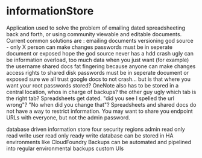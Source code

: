 # informationStore
Application used to solve the problem of emailing dated spreadsheeting back and forth, or using community viewable and editable documents.
	Current common solutions are :
		emailing documents
			versioning
			god source - only X person can make changes
			passwords must be in seperate document or exposed
			hope the god source never has a hdd crash
			ugly
			can be information overload, too much data when you just want (for example) the username
		shared docs
			fat fingering because anyone can make changes
			access rights to shared disk
			passwords must be in seperate document or exposed
			sure we all trust google docs to not crash... but is that where you want your root passwords stored?
			OneNote also has to be stored in a central location, whos in charge of backups? the other guy
			ugly
			which tab is the right tab?
Spreadsheets get dated. "did you see I spelled the url wrong"? "No when did you change that"?
Spreadsheets and shared docs do not have a way to restrict information.
	You may want to share you endpoint URLs with everyone, but not the admin password.

database driven information store
	four security regions
		admin
			read only
			read write
		user
			read only
			ready write
	database can be stored in HA environments like CloudFoundry
	Backups can be automated and pipelined into regular environmental backups
	custom UIs
